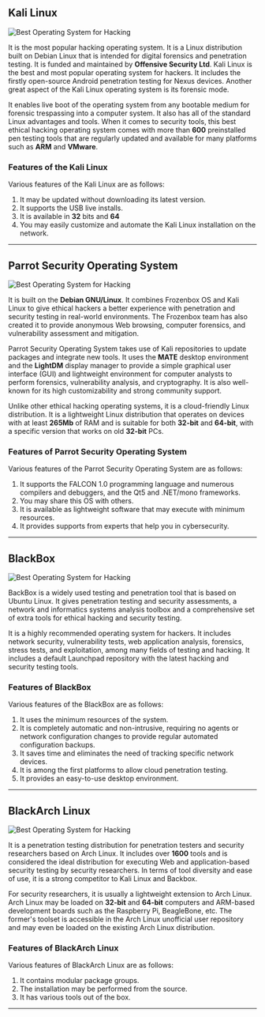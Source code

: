 ## Kali Linux

![Best Operating System for Hacking](https://images.javatpoint.com/operating-system/images/best-operating-system-for-hacking1.png)

It is the most popular hacking operating system. It is a Linux distribution built on Debian Linux that is intended for digital forensics and penetration testing. It is funded and maintained by **Offensive Security Ltd**. Kali Linux is the best and most popular operating system for hackers. It includes the firstly open-source Android penetration testing for Nexus devices. Another great aspect of the Kali Linux operating system is its forensic mode.

It enables live boot of the operating system from any bootable medium for forensic trespassing into a computer system. It also has all of the standard Linux advantages and tools. When it comes to security tools, this best ethical hacking operating system comes with more than **600** preinstalled pen testing tools that are regularly updated and available for many platforms such as **ARM** and **VMware**.

### Features of the Kali Linux

Various features of the Kali Linux are as follows:

1. It may be updated without downloading its latest version.
2. It supports the USB live installs.
3. It is available in **32** bits and **64**
4. You may easily customize and automate the Kali Linux installation on the network.

---

## Parrot Security Operating System

![Best Operating System for Hacking](https://images.javatpoint.com/operating-system/images/best-operating-system-for-hacking3.png)

It is built on the **Debian GNU/Linux**. It combines Frozenbox OS and Kali Linux to give ethical hackers a better experience with penetration and security testing in real-world environments. The Frozenbox team has also created it to provide anonymous Web browsing, computer forensics, and vulnerability assessment and mitigation.

Parrot Security Operating System takes use of Kali repositories to update packages and integrate new tools. It uses the **MATE** desktop environment and the **LightDM** display manager to provide a simple graphical user interface (GUI) and lightweight environment for computer analysts to perform forensics, vulnerability analysis, and cryptography. It is also well-known for its high customizability and strong community support.

Unlike other ethical hacking operating systems, it is a cloud-friendly Linux distribution. It is a lightweight Linux distribution that operates on devices with at least **265Mb** of RAM and is suitable for both **32-bit** and **64-bit**, with a specific version that works on old **32-bit** PCs.

### Features of Parrot Security Operating System

Various features of the Parrot Security Operating System are as follows:

1. It supports the FALCON 1.0 programming language and numerous compilers and debuggers, and the Qt5 and .NET/mono frameworks.
2. You may share this OS with others.
3. It is available as lightweight software that may execute with minimum resources.
4. It provides supports from experts that help you in cybersecurity.

---

## BlackBox

![Best Operating System for Hacking](https://images.javatpoint.com/operating-system/images/best-operating-system-for-hacking2.png)

BackBox is a widely used testing and penetration tool that is based on Ubuntu Linux. It gives penetration testing and security assessments, a network and informatics systems analysis toolbox and a comprehensive set of extra tools for ethical hacking and security testing.

It is a highly recommended operating system for hackers. It includes network security, vulnerability tests, web application analysis, forensics, stress tests, and exploitation, among many fields of testing and hacking. It includes a default Launchpad repository with the latest hacking and security testing tools.

### Features of BlackBox

Various features of the BlackBox are as follows:

1. It uses the minimum resources of the system.
2. It is completely automatic and non-intrusive, requiring no agents or network configuration changes to provide regular automated configuration backups.
3. It saves time and eliminates the need of tracking specific network devices.
4. It is among the first platforms to allow cloud penetration testing.
5. It provides an easy-to-use desktop environment.

---

## BlackArch Linux

![Best Operating System for Hacking](https://images.javatpoint.com/operating-system/images/best-operating-system-for-hacking8.png)

It is a penetration testing distribution for penetration testers and security researchers based on Arch Linux. It includes over **1600** tools and is considered the ideal distribution for executing Web and application-based security testing by security researchers. In terms of tool diversity and ease of use, it is a strong competitor to Kali Linux and Backbox.

For security researchers, it is usually a lightweight extension to Arch Linux. Arch Linux may be loaded on **32-bit** and **64-bit** computers and ARM-based development boards such as the Raspberry Pi, BeagleBone, etc. The former's toolset is accessible in the Arch Linux unofficial user repository and may even be loaded on the existing Arch Linux distribution.

### Features of BlackArch Linux

Various features of BlackArch Linux are as follows:

1. It contains modular package groups.
2. The installation may be performed from the source.
3. It has various tools out of the box.

---

